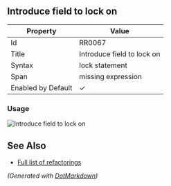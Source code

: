 ## Introduce field to lock on

| Property           | Value                      |
| ------------------ | -------------------------- |
| Id                 | RR0067                     |
| Title              | Introduce field to lock on |
| Syntax             | lock statement             |
| Span               | missing expression         |
| Enabled by Default | &#x2713;                   |

### Usage

![Introduce field to lock on](../../images/refactorings/IntroduceFieldToLockOn.png)

## See Also

* [Full list of refactorings](Refactorings.md)


*\(Generated with [DotMarkdown](http://github.com/JosefPihrt/DotMarkdown)\)*